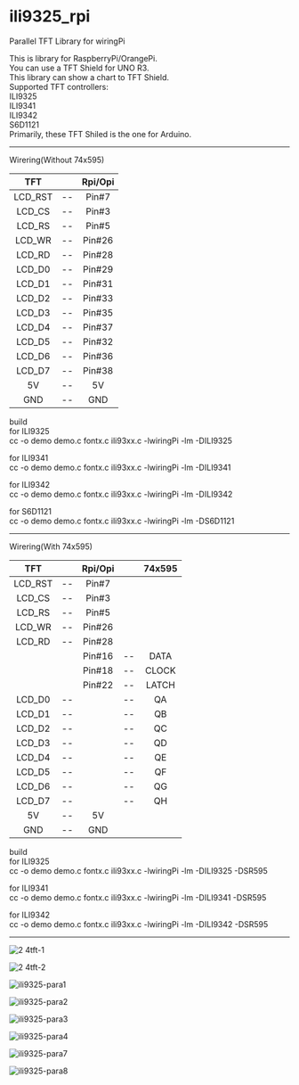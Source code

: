 # ili9325_rpi
Parallel TFT Library for wiringPi

This is library for RaspberryPi/OrangePi.   
You can use a TFT Shield for UNO R3.   
This library can show a chart to TFT Shield.   
Supported TFT controllers:   
ILI9325   
ILI9341   
ILI9342   
S6D1121   
Primarily, these TFT Shiled is the one for Arduino.   

----

Wirering(Without 74x595)   

|TFT||Rpi/Opi|
|:-:|:-:|:-:|
|LCD_RST|--|Pin#7|
|LCD_CS|--|Pin#3|
|LCD_RS|--|Pin#5|
|LCD_WR|--|Pin#26|
|LCD_RD|--|Pin#28|
|LCD_D0|--|Pin#29|
|LCD_D1|--|Pin#31|
|LCD_D2|--|Pin#33|
|LCD_D3|--|Pin#35|
|LCD_D4|--|Pin#37|
|LCD_D5|--|Pin#32|
|LCD_D6|--|Pin#36|
|LCD_D7|--|Pin#38|
|5V|--|5V|
|GND|--|GND|

build   
for ILI9325   
cc -o demo demo.c fontx.c ili93xx.c -lwiringPi -lm -DILI9325   

for ILI9341   
cc -o demo demo.c fontx.c ili93xx.c -lwiringPi -lm -DILI9341   

for ILI9342   
cc -o demo demo.c fontx.c ili93xx.c -lwiringPi -lm -DILI9342   

for S6D1121   
cc -o demo demo.c fontx.c ili93xx.c -lwiringPi -lm -DS6D1121   

----

Wirering(With 74x595)   

|TFT||Rpi/Opi||74x595|
|:-:|:-:|:-:|:-:|:-:|
|LCD_RST|--|Pin#7|||
|LCD_CS|--|Pin#3|||
|LCD_RS|--|Pin#5|||
|LCD_WR|--|Pin#26|||
|LCD_RD|--|Pin#28|||
|||Pin#16|--|DATA|
|||Pin#18|--|CLOCK|
|||Pin#22|--|LATCH|
|LCD_D0|--||--|QA|
|LCD_D1|--||--|QB
|LCD_D2|--||--|QC|
|LCD_D3|--||--|QD|
|LCD_D4|--||--|QE|
|LCD_D5|--||--|QF|
|LCD_D6|--||--|QG|
|LCD_D7|--||--|QH|
|5V|--|5V|||
|GND|--|GND|||

build   
for ILI9325   
cc -o demo demo.c fontx.c ili93xx.c -lwiringPi -lm -DILI9325 -DSR595   

for ILI9341   
cc -o demo demo.c fontx.c ili93xx.c -lwiringPi -lm -DILI9341 -DSR595   

for ILI9342   
cc -o demo demo.c fontx.c ili93xx.c -lwiringPi -lm -DILI9342 -DSR595   

---

![2 4tft-1](https://cloud.githubusercontent.com/assets/6020549/24932714/bff42314-1f4d-11e7-8c13-28a6c4652992.JPG)

![2 4tft-2](https://cloud.githubusercontent.com/assets/6020549/24932732/d45d7080-1f4d-11e7-95d8-a34c0cb901b3.JPG)

![ili9325-para1](https://cloud.githubusercontent.com/assets/6020549/24833926/38353b08-1d12-11e7-8d0d-5dae59c3499b.JPG)

![ili9325-para2](https://cloud.githubusercontent.com/assets/6020549/24995032/3ee3292a-2068-11e7-9179-bf5a74ba2a38.JPG)

![ili9325-para3](https://cloud.githubusercontent.com/assets/6020549/24833940/c58dc0ec-1d12-11e7-85b6-7f57a80b5e66.JPG)

![ili9325-para4](https://cloud.githubusercontent.com/assets/6020549/24833950/f48f0e6e-1d12-11e7-95a5-28ef894ea311.JPG)

![ili9325-para7](https://cloud.githubusercontent.com/assets/6020549/24932578/0c0319fa-1f4d-11e7-8da8-901a94e89e28.JPG)

![ili9325-para8](https://cloud.githubusercontent.com/assets/6020549/24995079/6043fb62-2068-11e7-974b-29e23126e38f.JPG)
